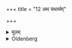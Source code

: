 +++
title = "12 अथ यथार्थम्"

+++

<details><summary>मूलम्</summary>

अथ यथार्थम् १२
</details>

<details><summary>Oldenberg</summary>

12. Then they should do what they like.
</details>
